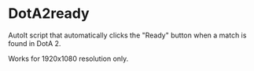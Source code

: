 DotA2ready
==========

AutoIt script that automatically clicks the "Ready" button when a match is found in DotA 2.  

Works for 1920x1080 resolution only.
